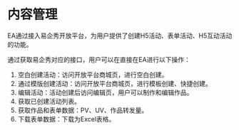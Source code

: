 # 内容管理

EA通过接入易企秀开放平台，为用户提供了创建H5活动、表单活动、H5互动活动的功能。

通过获取易企秀对应的接口，用户可以在直接在EA进行以下操作：

1. 空白创建活动：访问开放平台商城页，进行空白创建。
2. 通过模版创建活动：访问开放平台商城页，进行模板创建、快捷创建。
3. 编辑活动：活动创建后访问编辑页，用户可以制作和编辑作品。
4. 获取已创建活动列表。
5. 获取作品和表单数据：PV、UV、作品转发量。
6. 下载表单数据：下载为Excel表格。



